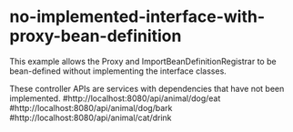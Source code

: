 # no-implemented-interface-with-proxy-bean-definition

This example allows the Proxy and ImportBeanDefinitionRegistrar to be bean-defined without implementing the interface classes.

These controller APIs are services with dependencies that have not been implemented.
#http://localhost:8080/api/animal/dog/eat
#http://localhost:8080/api/animal/dog/bark
#http://localhost:8080/api/animal/cat/drink
